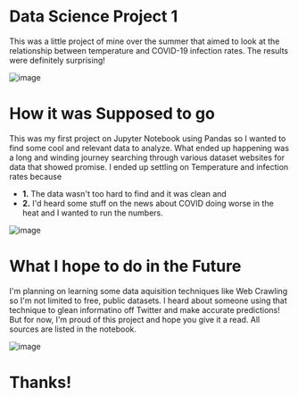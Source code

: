 # Data Science Project 1
 
This was a little project of mine over the summer that aimed to look at the relationship between temperature and COVID-19 infection rates. The results were definitely surprising!

![image](https://user-images.githubusercontent.com/79608516/137437834-a97a165d-bc6b-4b34-b9b5-8893f6598ebf.png)

# How it was Supposed to go
This was my first project on Jupyter Notebook using Pandas so I wanted to find some cool and relevant data to analyze. What ended up happening was a long and winding journey searching through various dataset websites for data that showed promise. I ended up settling on Temperature and infection rates because 

- **1.** The data wasn't too hard to find and it was clean and 
- **2.** I'd heard some stuff on the news about COVID doing worse in the heat and I wanted to run the numbers. 

![image](https://user-images.githubusercontent.com/79608516/137438961-a6861f16-e2e7-45e6-a2dd-452c313607c1.png)



# What I hope to do in the Future
I'm planning on learning some data aquisition techniques like Web Crawling so I'm not limited to free, public datasets. I heard about someone using that technique to glean informatino off Twitter and make accurate predictions! But for now, I'm proud of this project and hope you give it a read. All sources are listed in the notebook.

![image](https://user-images.githubusercontent.com/79608516/137438824-b7adf934-364e-4d41-af1f-338e456df4bf.png)

# Thanks!
